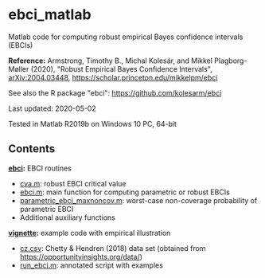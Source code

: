 # ebci_matlab

Matlab code for computing robust empirical Bayes confidence intervals (EBCIs)

**Reference:**
Armstrong, Timothy B., Michal Kolesár, and Mikkel Plagborg-Møller (2020), "Robust Empirical Bayes Confidence Intervals", [arXiv:2004.03448](https://arxiv.org/abs/2004.03448), https://scholar.princeton.edu/mikkelpm/ebci

See also the R package "ebci": https://github.com/kolesarm/ebci

Last updated: 2020-05-02

Tested in Matlab R2019b on Windows 10 PC, 64-bit

## Contents

**[ebci](ebci):** EBCI routines
- [cva.m](ebci/cva.m): robust EBCI critical value
- [ebci.m](ebci/ebci.m): main function for computing parametric or robust EBCIs
- [parametric_ebci_maxnoncov.m](ebci/parametric_ebci_maxnoncov.m): worst-case non-coverage probability of parametric EBCI
- Additional auxiliary functions

**[vignette](ebci):** example code with empirical illustration
- [cz.csv](vignette/cz.csv): Chetty & Hendren (2018) data set (obtained from https://opportunityinsights.org/data/)
- [run_ebci.m](vignette/run_ebci.m): annotated script with examples

